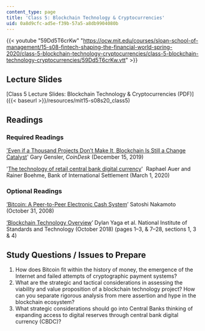 ```yaml
---
content_type: page
title: 'Class 5: Blockchain Technology & Cryptocurrencies'
uid: 0a8d9cfc-ad5e-f39b-57a5-a8db9904080b
---
```


{{< youtube "59Dd5T6crKw" "https://ocw.mit.edu/courses/sloan-school-of-management/15-s08-fintech-shaping-the-financial-world-spring-2020/class-5-blockchain-technology-cryptocurrencies/class-5-blockchain-technology-cryptocurrencies/59Dd5T6crKw.vtt" >}}

Lecture Slides 
---------------

[Class 5 Lecture Slides: Blockchain Technology & Cryptocurrencies (PDF)]({{< baseurl >}}/resources/mit15-s08s20_class5)

Readings
--------

### Required Readings

['Even if a Thousand Projects Don’t Make It, Blockchain Is Still a Change Catalyst](https://www.coindesk.com/even-if-a-thousand-projects-dont-make-it-blockchain-is-still-a-change-catalyst)' Gary Gensler, _CoinDesk_ (December 15, 2019)

'[The technology of retail central bank digital currency](https://www.bis.org/publ/qtrpdf/r_qt2003j.htm)'  Raphael Auer and Rainer Boehme, Bank of International Settlement (March 1, 2020)

### Optional Readings

[‘Bitcoin: A Peer-to-Peer Electronic Cash System](https://bitcoin.org/en/bitcoin-paper)’ Satoshi Nakamoto (October 31, 2008)

[‘Blockchain Technology Overview](https://arxiv.org/abs/1906.11078)’ Dylan Yaga et al. National Institute of Standards and Technology (October 2018) (pages 1–3, & 7–28, sections 1, 3 & 4)

Study Questions / Issues to Prepare
-----------------------------------

1.  How does Bitcoin fit within the history of money, the emergence of the Internet and failed attempts of cryptographic payment systems?
2.  What are the strategic and tactical considerations in assessing the viability and value proposition of a blockchain technology project? How can you separate rigorous analysis from mere assertion and hype in the blockchain ecosystem?
3.  What strategic considerations should go into Central Banks thinking of expanding access to digital reserves through central bank digital currency (CBDC)?